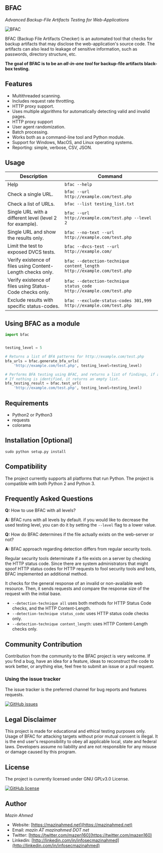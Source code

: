 BFAC
----
*Advanced Backup-File Artifacts Testing for Web-Applications*

![BFAC](https://www.dropbox.com/s/laiho8j7nazg60e/BFAC-banner.png?dl=1)

BFAC (Backup File Artifacts Checker) is an automated tool that checks for backup artifacts that may disclose the web-application's source code. The artifacts can also lead to leakage of sensitive information, such as passwords, directory structure, etc.

**The goal of BFAC is to be an *all-in-one tool* for backup-file artifacts black-box testing.**

## Features
* Multithreaded scanning.
* Includes request rate throttling.
* HTTP proxy support.
* Uses multiple algorithms for automatically detecting valid and invalid pages.
* HTTP proxy support
* User agent randomization.
* Batch processing.
* Works both as a command-line tool and Python module.
* Support for Windows, MacOS, and Linux operating systems.
* Reporting: simple, verbose, CSV, JSON.

## Usage

| Description                                                | Command                                                                 |
|------------------------------------------------------------|-------------------------------------------------------------------------|
| Help                                                       | `bfac --help`                                                           |
| Check a single URL.                                        | `bfac --url http://example.com/test.php`                                |
| Check a list of URLs.                                      | `bfac --list testing_list.txt`                                          |
| Single URL with a different level (level 2 for example).   | `bfac --url http://example.com/test.php --level 2`                      |
| Single URL and show the results only.                      | `bfac --no-text --url http://example.com/test.php`                      |
| Limit the test to exposed DVCS tests.                      | `bfac --dvcs-test --url http://example.com/`                            |
| Verify existence of files using Content-Length checks only.| `bfac --detection-technique content_length http://example.com/test.php` |
| Verify existence of files using Status-Code checks only.   | `bfac --detection-technique status_code http://example.com/test.php`    |
| Exclude results with specific status-codes.                | `bfac --exclude-status-codes 301,999 http://example.com/test.php`       |


## Using BFAC as a module
```python
import bfac


testing_level = 5

# Returns a list of BFA patterns for http://example.com/test.php
bfa_urls = bfac.generate_bfa_urls(
    'http://example.com/test.php', testing_level=testing_level)

# Performs BFA testing using BFAC, and returns a list of findings, if any.
# If nothing is identified, it returns an empty list.
bfa_testing_result = bfac.test_url(
    'http://example.com/test.php', testing_level=testing_level)
```


## Requirements
* Python2 or Python3
* requests
* colorama


## Installation [Optional]
`sudo python setup.py install`


## Compatibility
The project currently supports all platforms that run Python.
The project is compatible with both Python 2 and Python 3.


## Frequently Asked Questions
**Q:** How to use BFAC with all levels?

**A:**
BFAC runs with all levels by default. if you would like to decrease the used testing level, you can do it by setting the `--level` flag to a lower value.


**Q:** How do BFAC determines if the file actually exists on the web-server or not?

**A:**
BFAC approach regarding detection differs from regular security tools.

Regular security tools determinate if a file exists on a server by checking the HTTP status code. Since there are system administrators that might spoof HTTP status codes for HTTP requests to fool security tools and bots, BFAC implemented an additional method.

It checks for the general response of an invalid or non-available web resource. Then, it sends requests and compare the response size of the request with the initial base.

* `--detection-technique all` uses both methods for HTTP Status Code checks, and the HTTP Content-Length.
* `--detection-technique status_code`: uses HTTP status code checks only.
* `--detection-technique content_length`: uses HTTP Content-Length checks only.


## Community Contribution
Contribution from the community to the BFAC project is very welcome. If you find a bug, have an idea for a feature, ideas to reconstruct the code to work better, or anything else, feel free to submit an issue or a pull request.


### Using the issue tracker

The issue tracker is the preferred channel for bug reports and features requests.

[![GitHub issues](https://img.shields.io/github/issues/mazen160/bfac.svg?style=flat-square)](https://github.com/mazen160/bfac/issues)


## Legal Disclaimer
This project is made for educational and ethical testing purposes only. Usage of BFAC for attacking targets without prior mutual consent is illegal. It is the end user's responsibility to obey all applicable local, state and federal laws. Developers assume no liability and are not responsible for any misuse or damage caused by this program.


## License
The project is currently licensed under GNU GPLv3.0 License.

[![GitHub license](https://img.shields.io/badge/license-GPL-blue.svg?style=flat-square)](https://raw.githubusercontent.com/mazen160/bfac/master/LICENSE.txt)


## Author
*Mazin Ahmed*
* Website: [https://mazinahmed.net](https://mazinahmed.net)
* Email: *mazin AT mazinahmed DOT net*
* Twitter: [https://twitter.com/mazen160](https://twitter.com/mazen160)
* Linkedin: [http://linkedin.com/in/infosecmazinahmed](http://linkedin.com/in/infosecmazinahmed)
